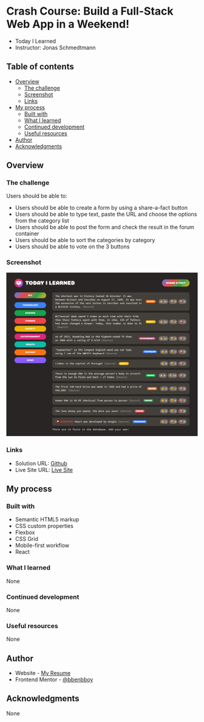 # Crash Course: Build a Full-Stack Web App in a Weekend!

- Today I Learned
- Instructor: Jonas Schmedtmann

## Table of contents

- [Overview](#overview)
  - [The challenge](#the-challenge)
  - [Screenshot](#screenshot)
  - [Links](#links)
- [My process](#my-process)
  - [Built with](#built-with)
  - [What I learned](#what-i-learned)
  - [Continued development](#continued-development)
  - [Useful resources](#useful-resources)
- [Author](#author)
- [Acknowledgments](#acknowledgments)

## Overview

### The challenge

Users should be able to:

- Users should be able to create a form by using a share-a-fact button
- Users should be able to type text, paste the URL and choose the options from the category list
- Users should be able to post the form and check the result in the forum container
- Users should be able to sort the categories by category
- Users should be able to vote on the 3 buttons

### Screenshot

![](./img/Desktop.png)

### Links

- Solution URL: [Github](https://github.com/bbenbboy/today-i-learned-React.git)
- Live Site URL: [Live Site](https://todayilearned-ratchapon.netlify.app/)

## My process

### Built with

- Semantic HTML5 markup
- CSS custom properties
- Flexbox
- CSS Grid
- Mobile-first workflow
- React

### What I learned

None

### Continued development

None

### Useful resources

None

## Author

- Website - [My Resume](https://ratchapon-portfolio.notion.site/Hi-welcome-to-my-portfolio-f45d1ec329d54dac9cd9bf8c217a3f01)
- Frontend Mentor - [@bbenbboy](https://www.frontendmentor.io/profile/bbenbboy)

## Acknowledgments

None

